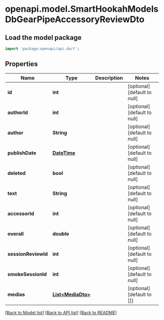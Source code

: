 # openapi.model.SmartHookahModelsDbGearPipeAccessoryReviewDto

## Load the model package
```dart
import 'package:openapi/api.dart';
```

## Properties
Name | Type | Description | Notes
------------ | ------------- | ------------- | -------------
**id** | **int** |  | [optional] [default to null]
**authorId** | **int** |  | [optional] [default to null]
**author** | **String** |  | [optional] [default to null]
**publishDate** | [**DateTime**](DateTime.md) |  | [optional] [default to null]
**deleted** | **bool** |  | [optional] [default to null]
**text** | **String** |  | [optional] [default to null]
**accessorId** | **int** |  | [optional] [default to null]
**overall** | **double** |  | [optional] [default to null]
**sessionReviewId** | **int** |  | [optional] [default to null]
**smokeSessionId** | **int** |  | [optional] [default to null]
**medias** | [**List&lt;MediaDto&gt;**](MediaDto.md) |  | [optional] [default to []]

[[Back to Model list]](../README.md#documentation-for-models) [[Back to API list]](../README.md#documentation-for-api-endpoints) [[Back to README]](../README.md)


